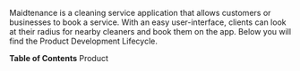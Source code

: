 Maidtenance is a cleaning service application that allows customers or businesses to book a service. With an easy user-interface, clients can look at their radius for nearby cleaners and book them on the app. 
Below you will find the Product Development Lifecycle.

**Table of Contents**
Product 

